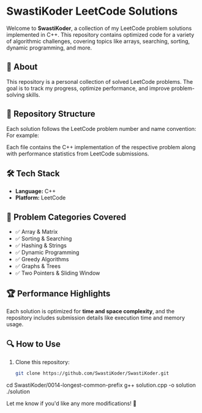 # SwastiKoder LeetCode Solutions

Welcome to **SwastiKoder**, a collection of my LeetCode problem solutions implemented in C++. This repository contains optimized code for a variety of algorithmic challenges, covering topics like arrays, searching, sorting, dynamic programming, and more.

## 🚀 About
This repository is a personal collection of solved LeetCode problems. The goal is to track my progress, optimize performance, and improve problem-solving skills.

## 📂 Repository Structure
Each solution follows the LeetCode problem number and name convention:
For example:

Each file contains the C++ implementation of the respective problem along with performance statistics from LeetCode submissions.

## 🛠 Tech Stack
- **Language:** C++
- **Platform:** LeetCode

## 📌 Problem Categories Covered
- ✅ Array & Matrix
- ✅ Sorting & Searching
- ✅ Hashing & Strings
- ✅ Dynamic Programming
- ✅ Greedy Algorithms
- ✅ Graphs & Trees
- ✅ Two Pointers & Sliding Window

## 🏆 Performance Highlights
Each solution is optimized for **time and space complexity**, and the repository includes submission details like execution time and memory usage.

## 🔍 How to Use
1. Clone this repository:
   ```sh
   git clone https://github.com/SwastiKoder/SwastiKoder.git
cd SwastiKoder/0014-longest-common-prefix
g++ solution.cpp -o solution
./solution

Let me know if you'd like any more modifications! 🚀





